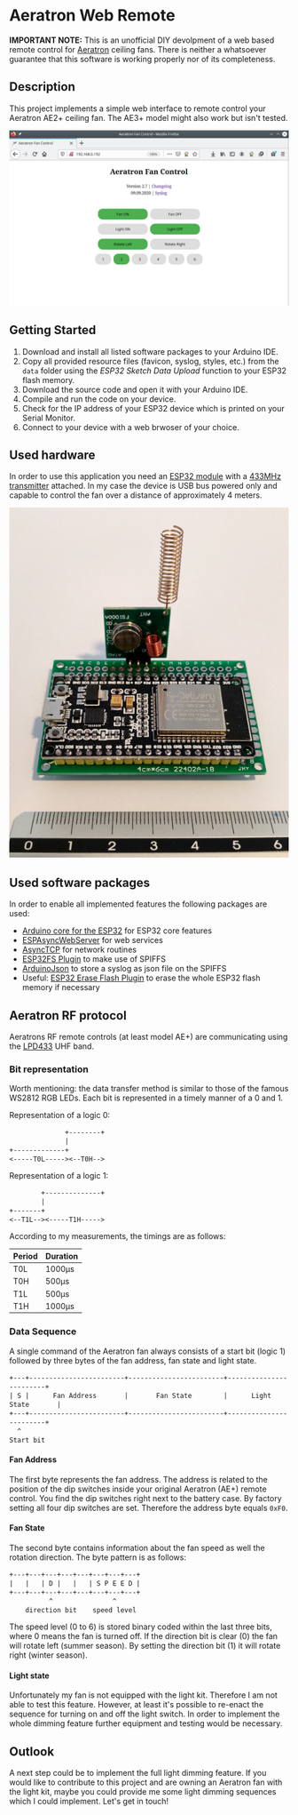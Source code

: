 # Aeratron Web Remote

__IMPORTANT NOTE:__ This is an unofficial DIY devolpment of a web based remote control for [Aeratron](https://en.aeratron.io/) ceiling fans. There is neither a whatsoever guarantee that this software is working properly nor of its completeness. 

## Description
This project implements a simple web interface to remote control your Aeratron AE2+ ceiling fan. The AE3+ model might also work but isn't tested.

![Screenshot](https://github.com/mgkoenig/Aeratron/blob/master/doc/screenshot.jpg)

## Getting Started
1. Download and install all listed software packages to your Arduino IDE.
2. Copy all provided resource files (favicon, syslog, styles, etc.) from the `data` folder using the _ESP32 Sketch Data Upload_ function to your ESP32 flash memory.
3. Download the source code and open it with your Arduino IDE.
4. Compile and run the code on your device.
5. Check for the IP address of your ESP32 device which is printed on your Serial Monitor.
6. Connect to your device with a web brwoser of your choice. 

## Used hardware
In order to use this application you need an [ESP32 module](https://www.amazon.com/MELIFE-Development-Dual-Mode-Microcontroller-Integrated/dp/B07Q576VWZ/ref=sr_1_2?dchild=1&keywords=esp32&qid=1599678294&sr=8-2) with a [433MHz transmitter](https://www.amazon.com/WayinTop-Transmitter-Frequency-Regenerative-Transceiver/dp/B086ZL8W1W/ref=sr_1_4?crid=2NCN2WQSXOQ4B&dchild=1&keywords=433mhz+transmitter+and+receiver&qid=1599678364&sprefix=433mhz%2Caps%2C270&sr=8-4) attached. In my case the device is USB bus powered only and capable to control the fan over a distance of approximately 4 meters. 

![Screenshot](https://github.com/mgkoenig/Aeratron/blob/master/doc/buildup.jpg)

## Used software packages
In order to enable all implemented features the following packages are used: 

* [Arduino core for the ESP32](https://github.com/espressif/arduino-esp32) for ESP32 core features
* [ESPAsyncWebServer](https://github.com/me-no-dev/ESPAsyncWebServer) for web services
* [AsyncTCP](https://github.com/me-no-dev/AsyncTCP) for network routines
* [ESP32FS Plugin](https://github.com/me-no-dev/arduino-esp32fs-plugin/releases/) to make use of SPIFFS
* [ArduinoJson](https://github.com/bblanchon/ArduinoJson) to store a syslog as json file on the SPIFFS
* Useful: [ESP32 Erase Flash Plugin](https://github.com/tanakamasayuki/arduino-esp32erase-plugin/releases/tag/1.0) to erase the whole ESP32 flash memory if necessary

## Aeratron RF protocol
Aeratrons RF remote controls (at least model AE+) are communicating using the [LPD433](https://en.wikipedia.org/wiki/LPD433) UHF band.
### Bit representation
Worth mentioning: the data transfer method is similar to those of the famous WS2812 RGB LEDs. Each bit is represented in a timely manner of a 0 and 1. 

Representation of a logic 0:
```
              +--------+
              |
+-------------+
<-----T0L-----><--T0H-->
```
Representation of a logic 1:
```
        +--------------+
        |
+-------+
<--T1L--><-----T1H----->
```
According to my measurements, the timings are as follows:

Period | Duration
------ | -------------
T0L    | 1000µs
T0H    | 500µs
T1L    | 500µs
T1H    | 1000µs

### Data Sequence
A single command of the Aeratron fan always consists of a start bit (logic 1) followed by three bytes of the fan address, fan state and light state. 
```
+---+------------------------+------------------------+------------------------+
| S |      Fan Address       |       Fan State        |      Light State       |
+---+------------------------+------------------------+------------------------+
  ^
Start bit
```

#### Fan Address
The first byte represents the fan address. The address is related to the position of the dip switches inside your original Aeratron (AE+) remote control. You find the dip switches right next to the battery case. By factory setting all four dip switches are set. Therefore the address byte equals `0xF0`. 

#### Fan State
The second byte contains information about the fan speed as well the rotation direction. The byte pattern is as follows:

```
+---+---+---+---+---+---+---+---+
|   |   | D |   |   | S P E E D |
+---+---+---+---+---+---+---+---+
          ^               ^
    direction bit    speed level
```
The speed level (0 to 6) is stored binary coded within the last three bits, where 0 means the fan is turned off. 
If the direction bit is clear (0) the fan will rotate left (summer season). By setting the direction bit (1) it will rotate right (winter season). 

#### Light state
Unfortunately my fan is not equipped with the light kit. Therefore I am not able to test this feature. However, at least it's possible to re-enact the sequence for turning on and off the light switch. In order to implement the whole dimming feature further equipment and testing would be necessary. 

## Outlook
A next step could be to implement the full light dimming feature. If you would like to contribute to this project and are owning an Aeratron fan with the light kit, maybe you could provide me some light dimming sequences which I could implement. Let's get in touch! 

